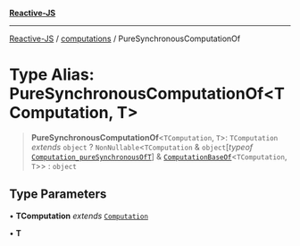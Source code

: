 [**Reactive-JS**](../../README.md)

***

[Reactive-JS](../../README.md) / [computations](../README.md) / PureSynchronousComputationOf

# Type Alias: PureSynchronousComputationOf\<TComputation, T\>

> **PureSynchronousComputationOf**\<`TComputation`, `T`\>: `TComputation` *extends* `object` ? `NonNullable`\<`TComputation` & `object`\[*typeof* [`Computation_pureSynchronousOfT`](../variables/Computation_pureSynchronousOfT.md)\] & [`ComputationBaseOf`](ComputationBaseOf.md)\<`TComputation`, `T`\>\> : `object`

## Type Parameters

• **TComputation** *extends* [`Computation`](Computation.md)

• **T**
